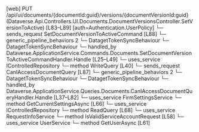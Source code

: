 [web] PUT /api/ui/documents/{documentId:guid}/versions/{documentVersionId:guid}  (Dataverse.Api.Controllers.UI.Documents.DocumentVersionsController.SetVersionToActive)  [L83–L89] [auth=Authentication.UserPolicy]
  └─ sends_request SetDocumentVersionToActiveCommand [L88]
    └─ generic_pipeline_behaviors 2
      └─ DatagetTokenSyncBehaviour
      └─ DatagetTokenSyncBehaviour
    └─ handled_by Dataverse.ApplicationService.Commands.Documents.SetDocumentVersionToActiveCommandHandler.Handle [L25–L49]
      └─ uses_service IControlledRepository<DocumentVersion>
        └─ method WriteQuery [L40]
  └─ sends_request CanIAccessDocumentQuery [L87]
    └─ generic_pipeline_behaviors 2
      └─ DatagetTokenSyncBehaviour
      └─ DatagetTokenSyncBehaviour
    └─ handled_by Dataverse.ApplicationService.Queries.Documents.CanIAccessDocumentQueryHandler.Handle [L37–L82]
      └─ uses_service FirmSettingsService
        └─ method GetCurrentSettingsAsync [L66]
      └─ uses_service IControlledRepository<Document>
        └─ method ReadQuery [L68]
      └─ uses_service RequestInfoService
        └─ method IsValidServiceAccountRequest [L58]
      └─ uses_service UserService
        └─ method GetUserAsync [L61]


